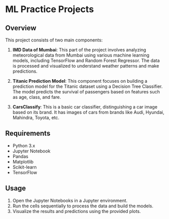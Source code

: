 # ML Practice Projects

## Overview

This project consists of two main components:

1. **IMD Data of Mumbai**: This part of the project involves analyzing meteorological data from Mumbai using various machine learning models, including TensorFlow and Random Forest Regressor. The data is processed and visualized to understand weather patterns and make predictions.

2. **Titanic Prediction Model**: This component focuses on building a prediction model for the Titanic dataset using a Decision Tree Classifier. The model predicts the survival of passengers based on features such as age, class, and fare.

3. **CarsClassify**: This is a basic car classifier, distinguishing a car image based on its brand. It has images of cars from brands like Audi, Hyundai, Mahindra, Toyota, etc.

## Requirements

- Python 3.x
- Jupyter Notebook
- Pandas
- Matplotlib
- Scikit-learn
- TensorFlow

## Usage

1. Open the Jupyter Notebooks in a Jupyter environment.
2. Run the cells sequentially to process the data and build the models.
3. Visualize the results and predictions using the provided plots.
